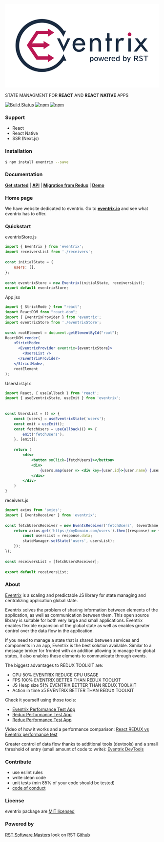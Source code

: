 ![Eventrix](assets/logo_br.svg)

STATE MANAGMENT FOR **REACT** AND **REACT NATIVE** APPS

[![Build Status](https://travis-ci.org/rstgroup/eventrix.svg?branch=master)](https://travis-ci.org/rstgroup/eventrix)
[![npm](https://img.shields.io/npm/l/eventrix.svg)](https://npmjs.org/package/eventrix)
[![npm](https://img.shields.io/npm/v/eventrix.svg)](https://npmjs.org/package/eventrix)

### Support
- React
- React Native
- SSR (Next.js)

### Installation

```bash
$ npm install eventrix --save
```

### Documentation

[**Get started**](https://eventrix.gitbook.io/eventrix/getting-started)
|
[**API**](https://eventrix.gitbook.io/eventrix/hooks/useeventrixstate)
|
[**Migration from Redux**](https://eventrix.gitbook.io/eventrix/redux-greater-than-eventrix)
|
[**Demo**](https://eventrix.gitbook.io/eventrix/demo)

### Home page

We have website dedicated to eventrix. Go to [**eventrix.io**](https://eventrix.io) and see what eventrix has to offer.

### Quickstart

eventrixStore.js
```js
import { Eventrix } from 'eventrix';
import receiversList from './receivers';

const initialState = {
    users: [],
};

const eventrixStore = new Eventrix(initialState, receiversList);
export default eventrixStore;
```

App.jsx
```jsx harmony
import { StrictMode } from "react";
import ReactDOM from "react-dom";
import { EventrixProvider } from 'eventrix';
import eventrixStore from './eventrixStore';

const rootElement = document.getElementById("root");
ReactDOM.render(
    <StrictMode>
      <EventrixProvider eventrix={eventrixStore}>
        <UsersList />
      </EventrixProvider>
    </StrictMode>,
    rootElement
);
```

UsersList.jsx
```jsx harmony
import React, { useCallback } from 'react';
import { useEventrixState, useEmit } from 'eventrix';


const UsersList = () => {
    const [users] = useEventrixState('users');
    const emit = useEmit();
    const fetchUsers = useCallback(() => {
        emit('fetchUsers');
    }, [emit]);
    
    return (
        <div>
            <button onClick={fetchUsers}></button>
            <div>
                {users.map(user => <div key={user.id}>{user.name} {user.surname}</div>)}
            </div>
        </div>
    )
}
```

receivers.js
```js
import axios from 'axios';
import { EventsReceiver } from 'eventrix';

const fetchUsersReceiver = new EventsReceiver('fetchUsers', (eventName, eventData, stateManager) => {
    return axios.get('https://myDomain.com/users').then((response) => {
        const usersList = response.data;
        stateManager.setState('users', usersList);
    });
});

const receiversList = [fetchUsersReceiver];

export default receiversList;
```

### About

[Eventrix](https://eventrix.io/) is a scaling and predictable JS library for state managing and centralizing application global state.

Eventrix solves the problem of sharing information between elements of the application, as well as communication between them. This open source library is suitable for both very large and small applications. Eventrix enables flexible expansion of the global state as well as enables greater control over the data flow in the application.

If you need to manage a state that is shared between services and components in an app, Eventrix is the best solution available. Similar to a message broker for fronted with an addition allowing to manage the global states, it also enables these elements to communicate through events.

The biggest advantages to REDUX TOOLKIT are:
- CPU 50% EVENTRIX REDUCE CPU USAGE
- FPS 100% EVENTRIX BETTER THAN REDUX TOOLKIT
- JS Heap size 51% EVENTRIX BETTER THAN REDUX TOOLKIT
- Action in time x5 EVENTRIX BETTER THAN REDUX TOOLKIT

Check it yourself using those tools:
- [Eventrix Performance Test App](http://eventrix-test.proserwit.pl/?q=100&s=20)
- [Redux Performance Test App](http://redux-test.proserwit.pl/?q=100&s=20)
- [Redux Performance Test App](http://redux-toolkit-test.proserwit.pl/?q=100&s=20)

Video of how it works and a performance comparison:
[React REDUX vs Eventrix performance test](https://www.youtube.com/watch?v=Vq-CS6hoK7I)

Greater control of data flow thanks to additional tools (devtools) and a small threshold of entry (small amount of code to write):
[Eventrix DevTools](https://github.com/rstgroup/eventrix-devtools)


### Contribute

- use eslint rules
- write clean code
- unit tests (min 85% of your code should be tested)
- [code of conduct](https://github.com/rstgroup/eventrix/blob/master/docs/code_of_conduct.md)

### License

eventrix package are [MIT licensed](https://github.com/rstgroup/eventrix/blob/master/LICENSE)

### Powered by

[RST Software Masters](https://rst.software) look on RST [Github](https://github.com/rstgroup)
